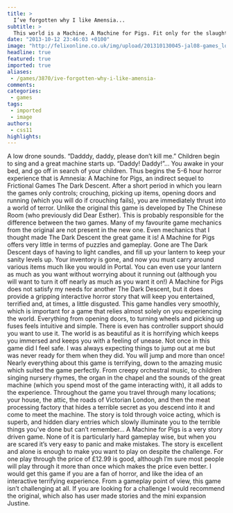 ```yaml
---
title: >
  I’ve forgotten why I like Amensia...
subtitle: >
  This world is a Machine. A Machine for Pigs. Fit only for the slaughtering of Pigs.
date: "2013-10-12 23:46:03 +0100"
image: "http://felixonline.co.uk/img/upload/201310130045-jal08-games_logo.jpg"
headline: true
featured: true
imported: true
aliases:
 - /games/3870/ive-forgotten-why-i-like-amensia-
comments:
categories:
 - games
tags:
 - imported
 - image
authors:
 - css11
highlights:
---
```


A low drone sounds. “Dadddy, daddy, please don’t kill me.” Children begin to sing and a great machine starts up. “Daddy! Daddy!”… You awake in your bed, and go off in search of your children.
 Thus begins the 5-6 hour horror experience that is Amnesia: A Machine for Pigs, an indirect sequel to Frictional Games The Dark Descent. After a short period in which you learn the games only controls; crouching, picking up items, opening doors and running (which you will do if crouching fails), you are immediately thrust into a world of terror. Unlike the original this game is developed by The Chinese Room (who previously did Dear Esther). This is probably responsible for the difference between the two games. Many of my favourite game mechanics from the original are not present in the new one. Even mechanics that I thought made The Dark Descent the great game it is! A Machine for Pigs offers very little in terms of puzzles and gameplay. Gone are The Dark Descent days of having to light candles, and fill up your lantern to keep your sanity levels up. Your inventory is gone, and now you must carry around various items much like you would in Portal. You can even use your lantern as much as you want without worrying about it running out (although you will want to turn it off nearly as much as you want it on!) A Machine for Pigs does not satisfy my needs for another The Dark Descent, but it does provide a gripping interactive horror story that will keep you entertained, terrified and, at times, a little disgusted.
 This game handles very smoothly, which is important for a game that relies almost solely on you experiencing the world. Everything from opening doors, to turning wheels and picking up fuses feels intuitive and simple. There is even has controller support should you want to use it. The world is as beautiful as it is horrifying which keeps you immersed and keeps you with a feeling of unease. Not once in this game did I feel safe. I was always expecting things to jump out at me but was never ready for them when they did. You will jump and more than once! Nearly everything about this game is terrifying, down to the amazing music which suited the game perfectly. From creepy orchestral music, to children singing nursery rhymes, the organ in the chapel and the sounds of the great machine (which you spend most of the game interacting with), it all adds to the experience. Throughout the game you travel through many locations; your house, the attic, the roads of Victorian London, and then the meat processing factory that hides a terrible secret as you descend into it and come to meet the machine. The story is told through voice acting, which is superb, and hidden diary entries which slowly illuminate you to the terrible things you’ve done but can’t remember…
 A Machine for Pigs is a very story driven game. None of it is particularly hard gameplay wise, but when you are scared it’s very easy to panic and make mistakes. The story is excellent and alone is enough to make you want to play on despite the challenge. For one play through the price of £12.99 is good, although I’m sure most people will play through it more than once which makes the price even better. I would get this game if you are a fan of horror, and like the idea of an interactive terrifying experience. From a gameplay point of view, this game isn’t challenging at all. If you are looking for a challenge I would recommend the original, which also has user made stories and the mini expansion Justine.
